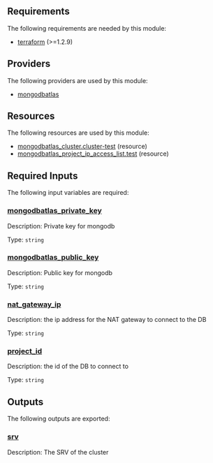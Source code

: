<!-- BEGIN_TF_DOCS -->
## Requirements

The following requirements are needed by this module:

- <a name="requirement_terraform"></a> [terraform](#requirement\_terraform) (>=1.2.9)

## Providers

The following providers are used by this module:

- <a name="provider_mongodbatlas"></a> [mongodbatlas](#provider\_mongodbatlas)

## Resources

The following resources are used by this module:

- [mongodbatlas_cluster.cluster-test](https://registry.terraform.io/providers/mongodb/mongodbatlas/latest/docs/resources/cluster) (resource)
- [mongodbatlas_project_ip_access_list.test](https://registry.terraform.io/providers/mongodb/mongodbatlas/latest/docs/resources/project_ip_access_list) (resource)

## Required Inputs

The following input variables are required:

### <a name="input_mongodbatlas_private_key"></a> [mongodbatlas\_private\_key](#input\_mongodbatlas\_private\_key)

Description: Private key for mongodb

Type: `string`

### <a name="input_mongodbatlas_public_key"></a> [mongodbatlas\_public\_key](#input\_mongodbatlas\_public\_key)

Description: Public key for mongodb

Type: `string`

### <a name="input_nat_gateway_ip"></a> [nat\_gateway\_ip](#input\_nat\_gateway\_ip)

Description: the ip address for the NAT gateway to connect to the DB

Type: `string`

### <a name="input_project_id"></a> [project\_id](#input\_project\_id)

Description: the id of the DB to connect to

Type: `string`

## Outputs

The following outputs are exported:

### <a name="output_srv"></a> [srv](#output\_srv)

Description: The SRV of the cluster
<!-- END_TF_DOCS -->